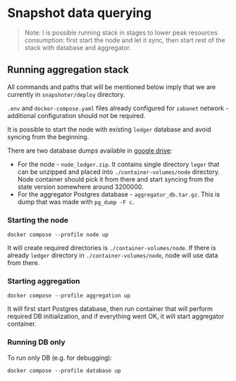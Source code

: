 # Snapshot data querying

> Note: I is possible running stack in stages to lower peak resources consumption: first start the node and let it sync, then start rest of the stack with database and aggregator.

## Running aggregation stack

All commands and paths that will be mentioned below imply that we are currently in `snapshoter/deploy` directory.

`.env` and `docker-compose.yaml` files already configured for `zabanet` network - additional configuration should not be required.

It is possible to start the node with existing `ledger` database and avoid syncing from the beginning.

There are two database dumps available in [google drive](https://drive.google.com/drive/folders/1bLzKlFwpLzJFYr2HjRPEEfsfGIvOZZkb?usp=sharing):

- For the node - `node_ledger.zip`. It contains single directory `leger` that can be unzipped and placed into `./container-volumes/node` directory. Node container should pick it from there and start syncing from the state version somewhere around 3200000.
- For the aggregator Postgres database - `aggregator_db.tar.gz`. This is dump that was made with `pg_dump -F c`.

### Starting the node

```shell
docker compose --profile node up
```

It will create required directories is `./container-volumes/node`. If there is already `ledger` directory in `./container-volumes/node`, node will use data from there.

### Starting aggregation

```shell
docker compose --profile aggregation up
```

It will first start Postgres database, then run container that will perform required DB initialization, and if everything went OK, it will start aggregator container.

### Running DB only

To run only DB (e.g. for debugging):

```shell
docker compose --profile database up
```
